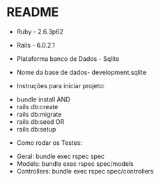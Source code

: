 # README

* Ruby - 2.6.3p62
* Rails - 6.0.2.1

* Plataforma banco de Dados - Sqlite
* Nome da base de dados- development.sqlite
 
* Instruções para iniciar projeto:
- bundle install
AND
- rails db:create
- rails db:migrate
- rails db:seed
OR 
- rails db:setup

* Como rodar os Testes:
- Geral: bundle exec rspec spec
- Models: bundle exec rspec spec/models
- Controllers: bundle exec rspec spec/controllers